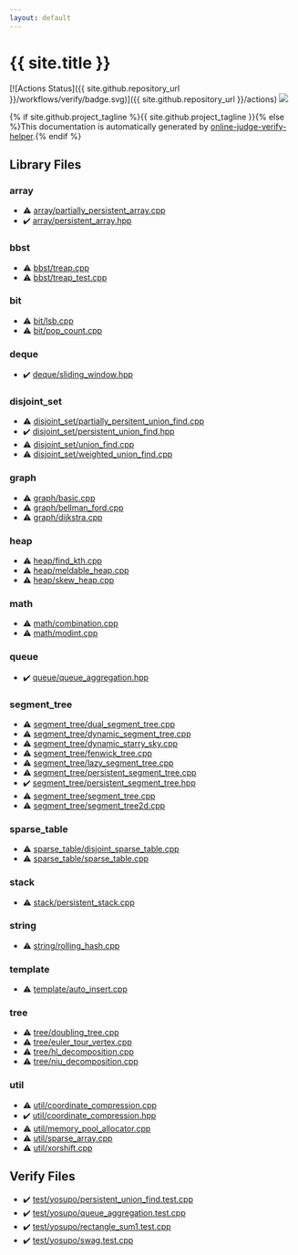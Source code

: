 ```yaml
---
layout: default
---
```


<!-- mathjax config similar to math.stackexchange -->
<script type="text/javascript" async
  src="https://cdnjs.cloudflare.com/ajax/libs/mathjax/2.7.5/MathJax.js?config=TeX-MML-AM_CHTML">
</script>
<script type="text/x-mathjax-config">
  MathJax.Hub.Config({
    TeX: { equationNumbers: { autoNumber: "AMS" }},
    tex2jax: {
      inlineMath: [ ['$','$'] ],
      processEscapes: true
    },
    "HTML-CSS": { matchFontHeight: false },
    displayAlign: "left",
    displayIndent: "2em"
  });
</script>

<script type="text/javascript" src="https://cdnjs.cloudflare.com/ajax/libs/jquery/3.4.1/jquery.min.js"></script>
<script src="https://cdn.jsdelivr.net/npm/jquery-balloon-js@1.1.2/jquery.balloon.min.js" integrity="sha256-ZEYs9VrgAeNuPvs15E39OsyOJaIkXEEt10fzxJ20+2I=" crossorigin="anonymous"></script>
<script type="text/javascript" src="assets/js/copy-button.js"></script>
<link rel="stylesheet" href="assets/css/copy-button.css" />


# {{ site.title }}

[![Actions Status]({{ site.github.repository_url }}/workflows/verify/badge.svg)]({{ site.github.repository_url }}/actions)
<a href="{{ site.github.repository_url }}"><img src="https://img.shields.io/github/last-commit/{{ site.github.owner_name }}/{{ site.github.repository_name }}" /></a>

{% if site.github.project_tagline %}{{ site.github.project_tagline }}{% else %}This documentation is automatically generated by <a href="https://github.com/kmyk/online-judge-verify-helper">online-judge-verify-helper</a>.{% endif %}

## Library Files

<div id="f1f713c9e000f5d3f280adbd124df4f5"></div>

### array

* :warning: <a href="library/array/partially_persistent_array.cpp.html">array/partially_persistent_array.cpp</a>
* :heavy_check_mark: <a href="library/array/persistent_array.hpp.html">array/persistent_array.hpp</a>


<div id="d342894e126a2cdd0812cd3a6c903bbd"></div>

### bbst

* :warning: <a href="library/bbst/treap.cpp.html">bbst/treap.cpp</a>
* :warning: <a href="library/bbst/treap_test.cpp.html">bbst/treap_test.cpp</a>


<div id="f67169dfbf72c4ca285e9ee12e3e9ac5"></div>

### bit

* :warning: <a href="library/bit/lsb.cpp.html">bit/lsb.cpp</a>
* :warning: <a href="library/bit/pop_count.cpp.html">bit/pop_count.cpp</a>


<div id="eb30267afe2f60536940ebb01df616b5"></div>

### deque

* :heavy_check_mark: <a href="library/deque/sliding_window.hpp.html">deque/sliding_window.hpp</a>


<div id="334b410b60c6352c539a44a5cc4509bc"></div>

### disjoint_set

* :warning: <a href="library/disjoint_set/partially_persitent_union_find.cpp.html">disjoint_set/partially_persitent_union_find.cpp</a>
* :heavy_check_mark: <a href="library/disjoint_set/persistent_union_find.hpp.html">disjoint_set/persistent_union_find.hpp</a>
* :warning: <a href="library/disjoint_set/union_find.cpp.html">disjoint_set/union_find.cpp</a>
* :warning: <a href="library/disjoint_set/weighted_union_find.cpp.html">disjoint_set/weighted_union_find.cpp</a>


<div id="f8b0b924ebd7046dbfa85a856e4682c8"></div>

### graph

* :warning: <a href="library/graph/basic.cpp.html">graph/basic.cpp</a>
* :warning: <a href="library/graph/bellman_ford.cpp.html">graph/bellman_ford.cpp</a>
* :warning: <a href="library/graph/dijkstra.cpp.html">graph/dijkstra.cpp</a>


<div id="4d4a9aa362b6ffe089fd2e992ccf4f5f"></div>

### heap

* :warning: <a href="library/heap/find_kth.cpp.html">heap/find_kth.cpp</a>
* :warning: <a href="library/heap/meldable_heap.cpp.html">heap/meldable_heap.cpp</a>
* :warning: <a href="library/heap/skew_heap.cpp.html">heap/skew_heap.cpp</a>


<div id="7e676e9e663beb40fd133f5ee24487c2"></div>

### math

* :warning: <a href="library/math/combination.cpp.html">math/combination.cpp</a>
* :warning: <a href="library/math/modint.cpp.html">math/modint.cpp</a>


<div id="a9d1cbf71942327e98b40cf5ef38a960"></div>

### queue

* :heavy_check_mark: <a href="library/queue/queue_aggregation.hpp.html">queue/queue_aggregation.hpp</a>


<div id="ca810e3a5259e4bd613e780cf209098c"></div>

### segment_tree

* :warning: <a href="library/segment_tree/dual_segment_tree.cpp.html">segment_tree/dual_segment_tree.cpp</a>
* :warning: <a href="library/segment_tree/dynamic_segment_tree.cpp.html">segment_tree/dynamic_segment_tree.cpp</a>
* :warning: <a href="library/segment_tree/dynamic_starry_sky.cpp.html">segment_tree/dynamic_starry_sky.cpp</a>
* :warning: <a href="library/segment_tree/fenwick_tree.cpp.html">segment_tree/fenwick_tree.cpp</a>
* :warning: <a href="library/segment_tree/lazy_segment_tree.cpp.html">segment_tree/lazy_segment_tree.cpp</a>
* :warning: <a href="library/segment_tree/persistent_segment_tree.cpp.html">segment_tree/persistent_segment_tree.cpp</a>
* :heavy_check_mark: <a href="library/segment_tree/persistent_segment_tree.hpp.html">segment_tree/persistent_segment_tree.hpp</a>
* :warning: <a href="library/segment_tree/segment_tree.cpp.html">segment_tree/segment_tree.cpp</a>
* :warning: <a href="library/segment_tree/segment_tree2d.cpp.html">segment_tree/segment_tree2d.cpp</a>


<div id="cb323a14df0a258a78d4acbe3d02dfda"></div>

### sparse_table

* :warning: <a href="library/sparse_table/disjoint_sparse_table.cpp.html">sparse_table/disjoint_sparse_table.cpp</a>
* :warning: <a href="library/sparse_table/sparse_table.cpp.html">sparse_table/sparse_table.cpp</a>


<div id="fac2a47adace059aff113283a03f6760"></div>

### stack

* :warning: <a href="library/stack/persistent_stack.cpp.html">stack/persistent_stack.cpp</a>


<div id="b45cffe084dd3d20d928bee85e7b0f21"></div>

### string

* :warning: <a href="library/string/rolling_hash.cpp.html">string/rolling_hash.cpp</a>


<div id="66f6181bcb4cff4cd38fbc804a036db6"></div>

### template

* :warning: <a href="library/template/auto_insert.cpp.html">template/auto_insert.cpp</a>


<div id="c0af77cf8294ff93a5cdb2963ca9f038"></div>

### tree

* :warning: <a href="library/tree/doubling_tree.cpp.html">tree/doubling_tree.cpp</a>
* :warning: <a href="library/tree/euler_tour_vertex.cpp.html">tree/euler_tour_vertex.cpp</a>
* :warning: <a href="library/tree/hl_decomposition.cpp.html">tree/hl_decomposition.cpp</a>
* :warning: <a href="library/tree/niu_decomposition.cpp.html">tree/niu_decomposition.cpp</a>


<div id="05c7e24700502a079cdd88012b5a76d3"></div>

### util

* :warning: <a href="library/util/coordinate_compression.cpp.html">util/coordinate_compression.cpp</a>
* :heavy_check_mark: <a href="library/util/coordinate_compression.hpp.html">util/coordinate_compression.hpp</a>
* :warning: <a href="library/util/memory_pool_allocator.cpp.html">util/memory_pool_allocator.cpp</a>
* :warning: <a href="library/util/sparse_array.cpp.html">util/sparse_array.cpp</a>
* :warning: <a href="library/util/xorshift.cpp.html">util/xorshift.cpp</a>


## Verify Files

* :heavy_check_mark: <a href="verify/test/yosupo/persistent_union_find.test.cpp.html">test/yosupo/persistent_union_find.test.cpp</a>
* :heavy_check_mark: <a href="verify/test/yosupo/queue_aggregation.test.cpp.html">test/yosupo/queue_aggregation.test.cpp</a>
* :heavy_check_mark: <a href="verify/test/yosupo/rectangle_sum1.test.cpp.html">test/yosupo/rectangle_sum1.test.cpp</a>
* :heavy_check_mark: <a href="verify/test/yosupo/swag.test.cpp.html">test/yosupo/swag.test.cpp</a>


